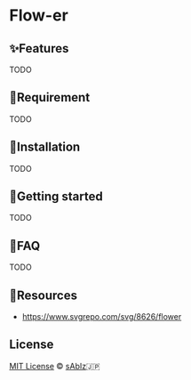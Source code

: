 # Flow-er


## :sparkles:Features
TODO


## :egg:Requirement
TODO


## :hatching_chick:Installation
TODO


## :hatched_chick:Getting started
TODO


## :chicken:FAQ
TODO


## :art:Resources
- https://www.svgrepo.com/svg/8626/flower

## License

[MIT License](LICENSE) :copyright: [sAbIz](https://github.com/sabiz):jp:
